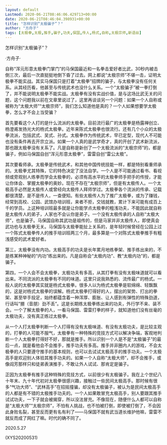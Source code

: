 ```yaml
---
layout: default
Lastmod: 2020-06-21T08:46:06.429713+00:00
date: 2020-06-21T08:46:04.398931+00:00
title: "怎样识别“太极骗子”？"
author: "方舟子"
tags: [太极拳,太极,推手,骗子,功夫,保国,传人,杨式,自称,太极宗师,新语丝]
---
```


怎样识别“太极骗子”？

·方舟子·

自称“浑元形意太极拳门掌门”的马保国最近和一名拳击爱好者比武，30秒内被击倒三次，最后一次直挺挺地倒下昏了过去。网上都说“太极宗师”不堪一击，证明太极拳不能实战。其实马保国只是打着“太极拳”招牌的骗子，与太极拳没有任何关系。从其经历看，他甚至与传统武术也没什么关系。一个“太极骗子”被一拳打倒了，并不能说明太极拳不能实战。太极拳有没有实战价值，是与这场比武无关的问题，这个问题我以前在文章里说过了，这里再谈谈另一个问题：如果一个人自称或被称为“太极大师”“太极宗师”，我们怎么知道他是真的？一个人如果想要学太极拳，怎么才不会上当受骗？

首先要看这个人打的是什么流派的太极拳。目前流行最广的太极拳是杨露禅创立、杨澄甫发扬光大的杨式太极拳。近年来陈式太极拳也很流行。还有几个小众的太极拳流派，包括武式、吴式、孙式。太极拳作为传统武术，早已定型，现代人不可能也没有条件再去开宗立派。如果一个人真的是武学奇才，真的开创了武术新流派，那也跟太极拳没有关系了。凡是自称是新创了一个太极流派的“太极宗师”的，都是骗子，例如马保国自创“浑元形意太极拳”，雷雷自创“雷公太极”。

其次要看师承。太极拳是传统武术，和其他中国传统技能一样，都是特别看重师承的。太极拳尤其特殊，它的特色决定了没法自学。一个人是不可能通过看书、看视频或旁观别人练拳而学会太极拳的，必须有高水平的太极拳师手把手的传授，才能让你体会、掌握太极拳的奥妙。现在不存在“太极宗师”，但是有太极传人。一个太极高手必然是太极传人或曾经向太极传人拜师学过。太极拳各个流派的传承、记载都很清楚，是不是传人，一查便知。有些太极传人为了推广太极拳，或为了赚钱，经常到高校、公园、武馆办培训班，来者不拒，交钱就教，累计下来可能有成百上千的学员。上这种培训班最多就是让你能学点太极拳的粗浅功夫，不能因此就自称是太极传人的弟子，人家也不会认你是弟子。一个没有太极传承的人自称“太极大师”，也是骗子。马保国自称其武功是祖传的，但是马家并非太极传人，即使真会武功也与太极拳无关。马保国与太极拳能扯上关系的，是年轻时候曾经在公园上过一个陈式太极拳传人的推手培训班两三个月，最多算是一个对陈式太极拳推手有粗浅感受的武术爱好者。

第三，太极拳没有内功。太极高手的功夫是长年累月地练拳架、推手练出来的，不是练某种神秘的“内功”练出来的。凡是自称会“太极内功”、教“太极内功”的，都是骗子。

第四，一个人会不会太极拳，太极功夫有多高，从其打拳有没有太极味道就可以看出来。不同流派的太极拳有不同的味道。这里只说我熟悉的、流传最广的杨式。一般人说的太极拳其实就是杨式太极拳。很多人以为杨式太极拳是软绵绵、轻飘飘的，这是对杨式太极拳的误解。杨式太极拳打得好的人，摆出的架势、打出的拳架、甚至举手投足，始终都蕴含着一种浑厚、膨胀、让人感到有弹性的特殊劲道，行话叫“掤（音朋）劲不丢”。这是长期练太极拳练出来的功夫，外行学不来、装不会。一个了解太极拳的人，一看马保国、雷雷打拳的样子，就知道他们没有丝毫的太极功夫，没有真正练过太极拳。

从一个人打太极拳判断一个人打得有没有太极味道、有没有太极功夫，是比较主观的，打拳的人可能不服气，太极拳有一种特殊的竞技方式可以解决争端，客观地判断一个人太极拳打得好不好，那就是推手。所以识别一个人是不是“太极骗子”的最后一点，就是看他会不会推手，推手功夫有多高。推手并非圈内人的游戏，不会太极拳的人只要遵守推手的基本规则，也可以去试试太极高手的推手功夫。一个太极高手是欢迎别人体验其推手功夫的。如果一个人自称“太极大师”，却不会推手，或像阎芳那样只和徒弟表演推手，不敢让外人试试、那肯定是骗子。

正因为太极拳有推手这种特殊的竞技方式，以前很少有太极骗子。我在上个世纪八十年末、九十年代初对太极拳很感兴趣，接触过一些民间太极高手。那时候有很多“气功大师”、“武林高手”在招摇撞骗，却没有太极骗子，被认为是民间太极高手的人都是有不错的太极推手功夫的。一个人如果敢冒充太极高手，别人要跟其推手试试功夫，一下子就会被揭穿，所以没法冒充。不像现在，随便什么人都可以自称是“太极大师”“太极宗师”，不怕有人挑战，也不怕被打倒，即使被打倒了，不会因此身败名裂，甚至反而更有名有利了——马保国不就有武当道长维护他嘛，雷雷不就反而成了网红了嘛。时代的确不同了。

2020.5.27

(XYS20200531)

